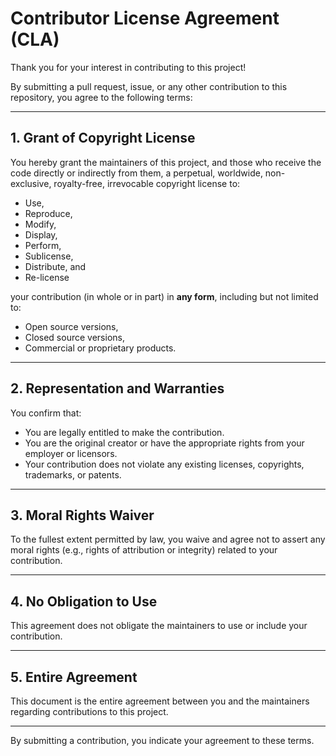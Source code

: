 # Contributor License Agreement (CLA)

Thank you for your interest in contributing to this project!

By submitting a pull request, issue, or any other contribution to this repository, you agree to the following terms:

---

## 1. Grant of Copyright License

You hereby grant the maintainers of this project, and those who receive the code directly or indirectly from them, a perpetual, worldwide, non-exclusive, royalty-free, irrevocable copyright license to:

- Use,
- Reproduce,
- Modify,
- Display,
- Perform,
- Sublicense,
- Distribute, and
- Re-license

your contribution (in whole or in part) in **any form**, including but not limited to:
- Open source versions,
- Closed source versions,
- Commercial or proprietary products.

---

## 2. Representation and Warranties

You confirm that:

- You are legally entitled to make the contribution.
- You are the original creator or have the appropriate rights from your employer or licensors.
- Your contribution does not violate any existing licenses, copyrights, trademarks, or patents.

---

## 3. Moral Rights Waiver

To the fullest extent permitted by law, you waive and agree not to assert any moral rights (e.g., rights of attribution or integrity) related to your contribution.

---

## 4. No Obligation to Use

This agreement does not obligate the maintainers to use or include your contribution.

---

## 5. Entire Agreement

This document is the entire agreement between you and the maintainers regarding contributions to this project.

---

By submitting a contribution, you indicate your agreement to these terms.
